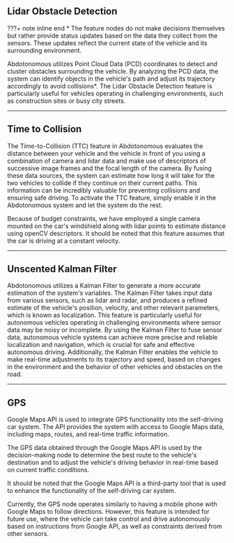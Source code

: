 ## Lidar Obstacle Detection 
???+ note inline end 
    \* The feature nodes do not make decisions themselves but rather provide status updates based on the data they collect from the sensors. These updates reflect the current state of the vehicle and its surrounding environment.

Abdotonomous utilizes Point Cloud Data (PCD) coordinates to detect and cluster obstacles surrounding the vehicle. By analyzing the PCD data, the system can identify objects in the vehicle's path and adjust its trajectory accordingly to avoid collisions*. The Lidar Obstacle Detection feature is particularly useful for vehicles operating in challenging environments, such as construction sites or busy city streets.

<!-- Although this feature currently utilizes only lidar points, we can enhance its performance by fusing the output from both lidar and radar sensors, as an input. -->


----
## Time to Collision

The Time-to-Collision (TTC) feature in Abdotonomous evaluates the distance between your vehicle and the vehicle in front of you using a combination of camera and lidar data and make use of descriptors of successive image frames and the focal length of the camera. By fusing these data sources, the system can estimate how long it will take for the two vehicles to collide if they continue on their current paths. This information can be incredibly valuable for preventing collisions and ensuring safe driving. To activate the TTC feature, simply enable it in the Abdotonomous system and let the system do the rest.

Because of budget constraints, we have employed a single camera mounted on the car's windshield along with lidar points to estimate distance using openCV descriptors. It should be noted that this feature assumes that the car is driving at a constant velocity.

---

## Unscented Kalman Filter

Abdotonomous utilizes a Kalman Filter to generate a more accurate estimation of the system's variables. The Kalman Filter takes input data from various sensors, such as lidar and radar, and produces a refined estimate of the vehicle's position, velocity, and other relevant parameters, which is known as localization. This feature is particularly useful for autonomous vehicles operating in challenging environments where sensor data may be noisy or incomplete. By using the Kalman Filter to fuse sensor data, autonomous vehicle systems can achieve more precise and reliable localization and navigation, which is crucial for safe and effective autonomous driving. Additionally, the Kalman Filter enables the vehicle to make real-time adjustments to its trajectory and speed, based on changes in the environment and the behavior of other vehicles and obstacles on the road.

---

## GPS

Google Maps API is used to integrate GPS functionality into the self-driving car system. The API provides the system with access to Google Maps data, including maps, routes, and real-time traffic information.

The GPS data obtained through the Google Maps API is used by the decision-making node to determine the best route to the vehicle's destination and to adjust the vehicle's driving behavior in real-time based on current traffic conditions.

It should be noted that the Google Maps API is a third-party tool that is used to enhance the functionality of the self-driving car system.

Currently, the GPS node operates similarly to having a mobile phone with Google Maps to follow directions. However, this feature is intended for future use, where the vehicle can take control and drive autonomously based on instructions from Google API, as well as constraints derived from other sensors.